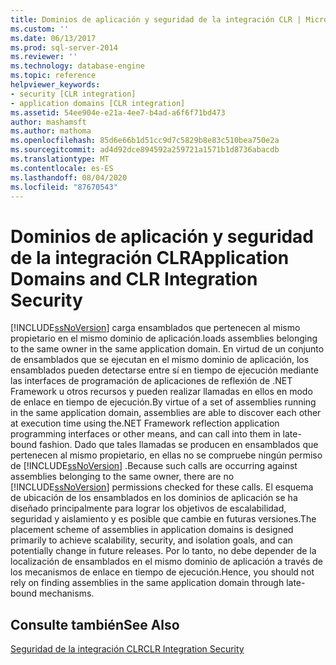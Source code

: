 ```yaml
---
title: Dominios de aplicación y seguridad de la integración CLR | Microsoft Docs
ms.custom: ''
ms.date: 06/13/2017
ms.prod: sql-server-2014
ms.reviewer: ''
ms.technology: database-engine
ms.topic: reference
helpviewer_keywords:
- security [CLR integration]
- application domains [CLR integration]
ms.assetid: 54ee904e-e21a-4ee7-b4ad-a6f6f71bd473
author: mashamsft
ms.author: mathoma
ms.openlocfilehash: 85d6e66b1d51cc9d7c5829b8e83c510bea750e2a
ms.sourcegitcommit: ad4d92dce894592a259721a1571b1d8736abacdb
ms.translationtype: MT
ms.contentlocale: es-ES
ms.lasthandoff: 08/04/2020
ms.locfileid: "87670543"
---
```

# <a name="application-domains-and-clr-integration-security"></a><span data-ttu-id="d5895-102">Dominios de aplicación y seguridad de la integración CLR</span><span class="sxs-lookup"><span data-stu-id="d5895-102">Application Domains and CLR Integration Security</span></span>
  [!INCLUDE[ssNoVersion](../../includes/ssnoversion-md.md)] <span data-ttu-id="d5895-103">carga ensamblados que pertenecen al mismo propietario en el mismo dominio de aplicación.</span><span class="sxs-lookup"><span data-stu-id="d5895-103">loads assemblies belonging to the same owner in the same application domain.</span></span> <span data-ttu-id="d5895-104">En virtud de un conjunto de ensamblados que se ejecutan en el mismo dominio de aplicación, los ensamblados pueden detectarse entre sí en tiempo de ejecución mediante las interfaces de programación de aplicaciones de reflexión de .NET Framework u otros recursos y pueden realizar llamadas en ellos en modo de enlace en tiempo de ejecución.</span><span class="sxs-lookup"><span data-stu-id="d5895-104">By virtue of a set of assemblies running in the same application domain, assemblies are able to discover each other at execution time using the.NET Framework reflection application programming interfaces or other means, and can call into them in late-bound fashion.</span></span> <span data-ttu-id="d5895-105">Dado que tales llamadas se producen en ensamblados que pertenecen al mismo propietario, en ellas no se compruebe ningún permiso de [!INCLUDE[ssNoVersion](../../includes/ssnoversion-md.md)] .</span><span class="sxs-lookup"><span data-stu-id="d5895-105">Because such calls are occurring against assemblies belonging to the same owner, there are no [!INCLUDE[ssNoVersion](../../includes/ssnoversion-md.md)] permissions checked for these calls.</span></span> <span data-ttu-id="d5895-106">El esquema de ubicación de los ensamblados en los dominios de aplicación se ha diseñado principalmente para lograr los objetivos de escalabilidad, seguridad y aislamiento y es posible que cambie en futuras versiones.</span><span class="sxs-lookup"><span data-stu-id="d5895-106">The placement scheme of assemblies in application domains is designed primarily to achieve scalability, security, and isolation goals, and can potentially change in future releases.</span></span> <span data-ttu-id="d5895-107">Por lo tanto, no debe depender de la localización de ensamblados en el mismo dominio de aplicación a través de los mecanismos de enlace en tiempo de ejecución.</span><span class="sxs-lookup"><span data-stu-id="d5895-107">Hence, you should not rely on finding assemblies in the same application domain through late-bound mechanisms.</span></span>  
  
## <a name="see-also"></a><span data-ttu-id="d5895-108">Consulte también</span><span class="sxs-lookup"><span data-stu-id="d5895-108">See Also</span></span>  
 [<span data-ttu-id="d5895-109">Seguridad de la integración CLR</span><span class="sxs-lookup"><span data-stu-id="d5895-109">CLR Integration Security</span></span>](../../relational-databases/clr-integration/security/clr-integration-security.md)  
  
  
